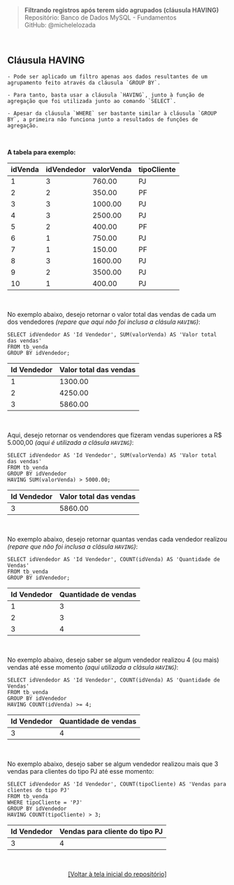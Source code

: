 > **Filtrando registros após terem sido agrupados (cláusula HAVING)**     
> Repositório: Banco de Dados MySQL - Fundamentos  
> GitHub: @michelelozada
&nbsp;
     
&nbsp;     
## Cláusula HAVING
```
- Pode ser aplicado um filtro apenas aos dados resultantes de um agrupamento feito através da cláusula `GROUP BY`.  

- Para tanto, basta usar a cláusula `HAVING`, junto à função de agregação que foi utilizada junto ao comando `SELECT`.  

- Apesar da cláusula `WHERE` ser bastante similar à cláusula `GROUP BY`, a primeira não funciona junto a resultados de funções de agregação.
```

&nbsp;  

**A tabela para exemplo:** 

| idVenda  | idVendedor  | valorVenda | tipoCliente |
| :---     | :---   	   | :---       | :---        | 
| 1		     | 3			     |  760.00 	  | PJ          |
| 2		     | 2	         |  350.00    | PF          |
| 3	       | 3           | 1000.00    | PJ          |
| 4		     | 3 			     | 2500.00	  | PJ          |
| 5	       | 2			     |  400.00    | PF          |
| 6 	     | 1			     |  750.00    | PJ          |
| 7        | 1           |  150.00    | PF          |
| 8        | 3           | 1600.00    | PJ          |
| 9        | 2			     | 3500.00    | PJ          |
| 10       | 1			     |  400.00    | PJ          |

&nbsp;

No exemplo abaixo, desejo retornar o valor total das vendas de cada um dos vendedores *(repare que aqui não foi inclusa a clásula `HAVING`)*:
```mysql
SELECT idVendedor AS 'Id Vendedor', SUM(valorVenda) AS 'Valor total das vendas'
FROM tb_venda
GROUP BY idVendedor;
```
| Id Vendedor | Valor total das vendas |
| ----        | ----   				         |
| 1			      |	1300.00				         |	
| 2	          | 4250.00				         |	
| 3		        | 5860.00				         |

&nbsp;

Aqui, desejo retornar os vendendores que fizeram vendas superiores a R$ 5.000,00 *(aqui é utilizada a clásula `HAVING`)*:
```mysql
SELECT idVendedor AS 'Id Vendedor', SUM(valorVenda) AS 'Valor total das vendas'
FROM tb_venda
GROUP BY idVendedor
HAVING SUM(valorVenda) > 5000.00;
```
| Id Vendedor | Valor total das vendas |
| ----        | ----   				         |
| 3		        | 5860.00				         |	

&nbsp;

No exemplo abaixo, desejo retornar quantas vendas cada vendedor realizou *(repare que não foi inclusa a clásula `HAVING`)*:
```mysql
SELECT idVendedor AS 'Id Vendedor', COUNT(idVenda) AS 'Quantidade de Vendas'
FROM tb_venda
GROUP BY idVendedor;
```
| Id Vendedor | Quantidade de vendas |
| ----        | ----   		           |
| 1	          | 3			               |
| 2	          | 3			               |
| 3	          | 4				             |

&nbsp;

No exemplo abaixo, desejo saber se algum vendedor realizou 4 (ou mais) vendas até esse momento *(aqui utilizada a clásula `HAVING`)*:
```mysql
SELECT idVendedor AS 'Id Vendedor', COUNT(idVenda) AS 'Quantidade de Vendas'
FROM tb_venda
GROUP BY idVendedor
HAVING COUNT(idVenda) >= 4;
```
| Id Vendedor | Quantidade de vendas |
| ----        | ----   		           |
| 3	          | 4				             |

&nbsp;

No exemplo abaixo, desejo saber se algum vendedor realizou mais que 3 vendas para clientes do tipo PJ até esse momento:
```mysql
SELECT idVendedor AS 'Id Vendedor', COUNT(tipoCliente) AS 'Vendas para clientes do tipo PJ'
FROM tb_venda
WHERE tipoCliente = 'PJ'
GROUP BY idVendedor
HAVING COUNT(tipoCliente) > 3;
```
| Id Vendedor | Vendas para cliente do tipo PJ |
| ----        | ----   		                     |
| 3	          | 4				                       |

&nbsp;

<div align="center">
<a href="https://github.com/michelelozada/MySQL-Study-Notes">[Voltar à tela inicial do repositório]</a>
</div>